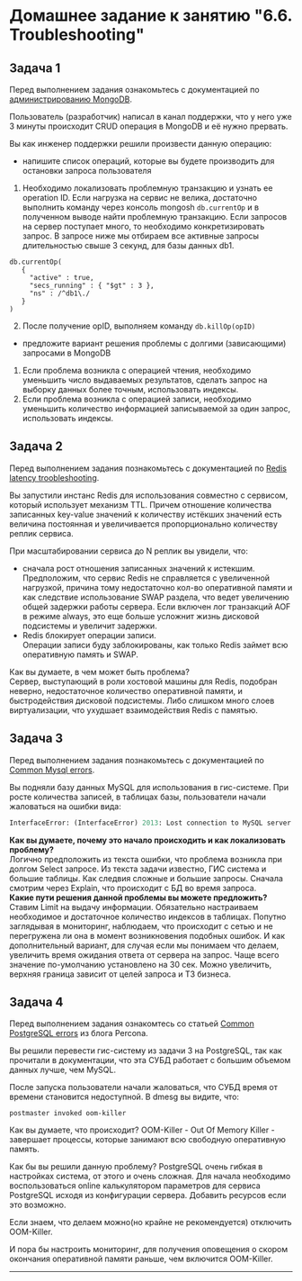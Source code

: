 # Домашнее задание к занятию "6.6. Troubleshooting"

## Задача 1

Перед выполнением задания ознакомьтесь с документацией по [администрированию MongoDB](https://docs.mongodb.com/manual/administration/).

Пользователь (разработчик) написал в канал поддержки, что у него уже 3 минуты происходит CRUD операция в MongoDB и её 
нужно прервать. 

Вы как инженер поддержки решили произвести данную операцию:
- напишите список операций, которые вы будете производить для остановки запроса пользователя
1) Необходимо локализовать проблемную транзакцию и узнать ее operation ID.
Если нагрузка на сервис не велика, достаточно выполнить команду через консоль mongosh `db.currentOp`
и в полученном выводе найти проблемную транзакцию. Если запросов на сервер поступает много, то необходимо конкретизировать
запрос. В запросе ниже мы отбираем все активные запросы длительностью свыше 3 секунд, для базы данных db1.
```
db.currentOp(
   {
     "active" : true,
     "secs_running" : { "$gt" : 3 },
     "ns" : /^db1\./
   }
)
```
2) После получение opID, выполняем команду `db.killOp(opID)`

- предложите вариант решения проблемы с долгими (зависающими) запросами в MongoDB
1) Если проблема возникла с операцией чтения, необходимо уменьшить число выдаваемых результатов, сделать запрос на 
выборку данных более точным, использовать индексы.
2) Если проблема возникла с операцией записи, необходимо уменьшить количество информацией записываемой за один запрос,
использовать индексы.

## Задача 2

Перед выполнением задания познакомьтесь с документацией по [Redis latency troobleshooting](https://redis.io/topics/latency).

Вы запустили инстанс Redis для использования совместно с сервисом, который использует механизм TTL. 
Причем отношение количества записанных key-value значений к количеству истёкших значений есть величина постоянная и
увеличивается пропорционально количеству реплик сервиса. 

При масштабировании сервиса до N реплик вы увидели, что:
- сначала рост отношения записанных значений к истекшим.  
Предположим, что сервис Redis не справляется с увеличенной нагрузкой, причина тому недостаточно кол-во оперативной памяти
и как следствие использование SWAP раздела, что ведет увеличению общей задержки работы сервера. Если включен лог транзакций
AOF в режиме always, это еще больше усложнит жизнь дисковой подсистемы и увеличит задержки.  
- Redis блокирует операции записи.  
Операции записи буду заблокированы, как только Redis займет всю оперативную память и SWAP.

Как вы думаете, в чем может быть проблема?  
Сервер, выступающий в роли хостовой машины для Redis, подобран неверно, недостаточное количество оперативной памяти, и 
быстродействия дисковой подсистемы. Либо слишком много слоев виртуализации, что ухудшает взаимодействия Redis с памятью.
 
## Задача 3

Перед выполнением задания познакомьтесь с документацией по [Common Mysql errors](https://dev.mysql.com/doc/refman/8.0/en/common-errors.html).

Вы подняли базу данных MySQL для использования в гис-системе. При росте количества записей, в таблицах базы,
пользователи начали жаловаться на ошибки вида:
```python
InterfaceError: (InterfaceError) 2013: Lost connection to MySQL server during query u'SELECT..... '
```

**Как вы думаете, почему это начало происходить и как локализовать проблему?**  
Логично предположить из текста ошибки, что проблема возникла при долгом Select запросе. Из текста задачи известно, ГИС
система и большие таблицы. Как следвия сложные и большие запросы.
Сначала смотрим через Explain, что происходит с БД во время запроса.   
**Какие пути решения данной проблемы вы можете предложить?**  
Ставим Limit на выдачу информации. Обязательно настраиваем необходимое и достаточное количество индексов в таблицах.
Попутно заглядывая в мониторинг, наблюдаем, что происходит с сетью и не перегружена ли она в момент возникновения подобных
ошибок. И как дополнительный вариант, для случая если мы понимаем что делаем, увеличить время ожидания ответа от сервера
на запрос. Чаще всего значение по-умолчанию установлено на 30 сек. Можно увеличить, верхняя граница зависит от целей 
запроса и ТЗ бизнеса.

## Задача 4

Перед выполнением задания ознакомтесь со статьей [Common PostgreSQL errors](https://www.percona.com/blog/2020/06/05/10-common-postgresql-errors/) из блога Percona.

Вы решили перевести гис-систему из задачи 3 на PostgreSQL, так как прочитали в документации, что эта СУБД работает с 
большим объемом данных лучше, чем MySQL.

После запуска пользователи начали жаловаться, что СУБД время от времени становится недоступной. В dmesg вы видите, что:

`postmaster invoked oom-killer`

Как вы думаете, что происходит?
OOM-Killer - Out Of Memory Killer - завершает процессы, которые занимают всю свободную оперативную память.

Как бы вы решили данную проблему?
PostgreSQL очень гибкая в настройках система, от этого и очень сложная. Для начала необходимо воспользоваться online
калькулятором параметров для сервиса PostgreSQL исходя из конфигурации сервера.
Добавить ресурсов если это возможно.

Если знаем, что делаем можно(но крайне не рекомендуется) отключить OOM-Killer.  

И пора бы настроить мониторинг, для получения оповещения о скором окончания оперативной памяти раньше, чем включится OOM-Killer.


---

